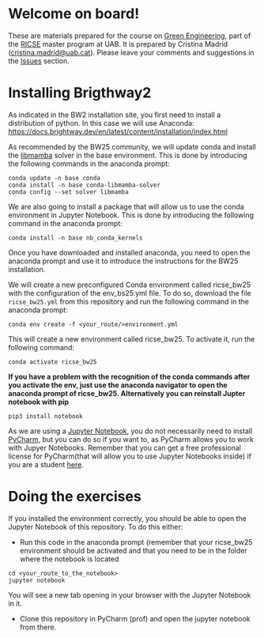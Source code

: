 # Welcome on board!

These are materials prepared for the course on [Green Engineering](https://guies.uab.cat/guies_docents/public/portal/html/2024/assignatura/44729/es), part of the [RICSE](https://www.uab.cat/web/estudiar/official-master-s-degrees/general-information-1096480962610.html?param1=1345875382068) master program at UAB. 
It is prepared by Cristina Madrid (cristina.madrid@uab.cat). 
Please leave your comments and suggestions in the [Issues](https://github.com/LIVENlab/TeachingMaterials/issues) section.

# Installing Brigthway2
As indicated in the BW2 installation site, you first need to install a distribution of python. In this case we will use Anaconda:  https://docs.brightway.dev/en/latest/content/installation/index.html

As recommended by the BW25 community, we will update conda and install the [libmamba](https://www.anaconda.com/blog/a-faster-conda-for-a-growing-community) solver in the base environment. This is done by introducing the following commands in the anaconda prompt:

```
conda update -n base conda
conda install -n base conda-libmamba-solver
conda config --set solver libmamba
```
We are also going to install a package that will allow us to use the conda environment in Jupyter Notebook. This is done by introducing the following command in the anaconda prompt:
``` 
conda install -n base nb_conda_kernels
```

Once you have downloaded and installed anaconda, you need to open the anaconda prompt and use it to introduce the instructions for the BW25 installation.

We will create a new preconfigured Conda environment called ricse_bw25 with the configuration of the env_bs25.yml file. To do so, download the file `ricse_bw25.yml` from this repository and run the following command in the anaconda prompt:
```
conda env create -f <your_route/>environment.yml
```
This will create a new environment called ricse_bw25. To activate it, run the following command:
```
conda activate ricse_bw25
```
**If you have a problem with the recognition of the conda commands after you activate the env, just use the anaconda navigator to open the anaconda prompt of ricse_bw25. Alternatively you can reinstall Jupter notebook with pip**
```
pip3 install notebook
```

As we are using a [Jupyter Notebook](https://jupyter.org/), you do not necessarily need to install [PyCharm](https://www.jetbrains.com/pycharm/), but you can do so if you want to, as PyCharm allows you to work with Jupyer Notebooks. Remember that you can get a free professional license for PyCharm(that will allow you to use Jupyter Notebooks inside) if you are a student [here](https://www.jetbrains.com/community/education/#students).

# Doing the exercises
If you installed the environment correctly, you should be able to open the Jupyter Notebook of this repository. To do this either:
* Run this code in the anaconda prompt (remember that your ricse_bw25 environment should be activated and that you need to be in the folder where the notebook is located
```
cd <your_route_to_the_notebook>
jupyter notebook
```
You will see a new tab opening in your browser with the Jupyter Notebook in it. 

* Clone this repository in PyCharm (prof) and open the jupyter notebook from there.

